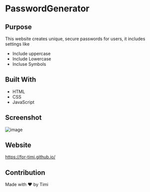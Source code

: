 # PasswordGenerator


## Purpose
This website creates unique, secure passwords for users, it includes settings like
* Include uppercase
* Include Lowercase
* Incluse Symbols

## Built With
* HTML
* CSS
* JavaScript

## Screenshot
![image](https://user-images.githubusercontent.com/104241247/179423521-32888e88-12cf-480e-962a-adc4ef68de02.png)



## Website
https://for-timi.github.io/

## Contribution
Made with ❤️ by Timi
